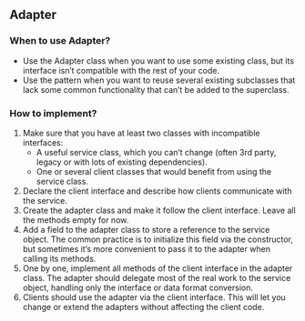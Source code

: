 ## Adapter

### When to use Adapter?

- Use the Adapter class when you want to use some existing
class, but its interface isn’t compatible with the rest of
your code.
- Use the pattern when you want to reuse several existing subclasses that lack some common functionality that can’t be
  added to the superclass. 

### How to implement?

1. Make sure that you have at least two classes with incompatible interfaces:
   -  A useful service class, which you can’t change (often 3rd
  party, legacy or with lots of existing dependencies).
   - One or several client classes that would benefit from using
  the service class. 
2. Declare the client interface and describe how clients communicate with the service.
3. Create the adapter class and make it follow the client interface. Leave all the methods empty for now.
4. Add a field to the adapter class to store a reference to the service object. The common practice is to initialize this field via the constructor, but sometimes it’s more convenient to pass it to the adapter when calling its methods.
5. One by one, implement all methods of the client interface in the adapter class. The adapter should delegate most of the real work to the service object, handling only the interface or
   data format conversion.
6. Clients should use the adapter via the client interface. This will let you change or extend the adapters without affecting the client code. 